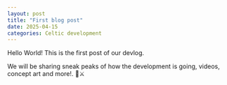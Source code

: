 ```yaml
---
layout: post
title: "First blog post"
date: 2025-04-15
categories: Celtic development
---
```


Hello World! This is the first post of our devlog.

We will be sharing sneak peaks of how the development is going, videos, concept art and more!.  🌿⚔️